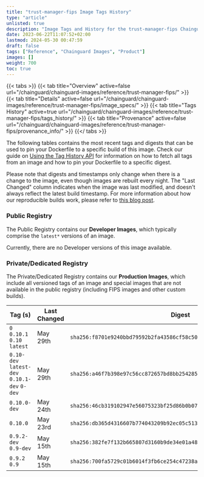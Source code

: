 ```yaml
---
title: "trust-manager-fips Image Tags History"
type: "article"
unlisted: true
description: "Image Tags and History for the trust-manager-fips Chainguard Image"
date: 2023-06-22T11:07:52+02:00
lastmod: 2024-05-30 00:47:59
draft: false
tags: ["Reference", "Chainguard Images", "Product"]
images: []
weight: 700
toc: true
---
```


{{< tabs >}}
{{< tab title="Overview" active=false url="/chainguard/chainguard-images/reference/trust-manager-fips/" >}}
{{< tab title="Details" active=false url="/chainguard/chainguard-images/reference/trust-manager-fips/image_specs/" >}}
{{< tab title="Tags History" active=true url="/chainguard/chainguard-images/reference/trust-manager-fips/tags_history/" >}}
{{< tab title="Provenance" active=false url="/chainguard/chainguard-images/reference/trust-manager-fips/provenance_info/" >}}
{{</ tabs >}}

The following tables contains the most recent tags and digests that can be used to pin your Dockerfile to a specific build of this image. Check our guide on [Using the Tag History API](/chainguard/chainguard-images/using-the-tag-history-api/) for information on how to fetch all tags from an image and how to pin your Dockerfile to a specific digest.

Please note that digests and timestamps only change when there is a change to the image, even though images are rebuilt every night. The "Last Changed" column indicates when the image was last modified, and doesn't always reflect the latest build timestamp. For more information about how our reproducible builds work, please refer to [this blog post](https://www.chainguard.dev/unchained/reproducing-chainguards-reproducible-image-builds).

### Public Registry
The Public Registry contains our **Developer Images**, which typically comprise the `latest*` versions of an image.

Currently, there are no Developer versions of this image available.

### Private/Dedicated Registry
The Private/Dedicated Registry contains our **Production Images**, which include all versioned tags of an image and special images that are not available in the public registry (including FIPS images and other custom builds).

| Tag (s)                                       | Last Changed | Digest                                                                    |
|-----------------------------------------------|--------------|---------------------------------------------------------------------------|
|  `0` `0.10.1` `0.10` `latest`                 | May 29th     | `sha256:f8701e9240bbd79592b2fa43586cf58c501c9d169ec7d412aeb43da19dd5c4cd` |
|  `0.10-dev` `latest-dev` `0.10.1-dev` `0-dev` | May 29th     | `sha256:a46f7b398e97c56cc872657bd8bb254285896d73db73df7d45cf88d5a5241f3a` |
|  `0.10.0-dev`                                 | May 24th     | `sha256:46cb319102947e56075323bf25d86b0b074d3ba79971c7e67bc5047de272abd9` |
|  `0.10.0`                                     | May 23rd     | `sha256:db365d4316607b774043209b92ec05c513c4a93aff39f5529eab0c871d50a18f` |
|  `0.9.2-dev` `0.9-dev`                        | May 15th     | `sha256:382fe7f132b665807d3160b9de34e01a48d6bbf7df91e7c813f1b6047fef584f` |
|  `0.9.2` `0.9`                                | May 15th     | `sha256:700fa5729c01b6014f3fb6ce254c47238aae89230b1b8037b4bf56ee291ec3aa` |

